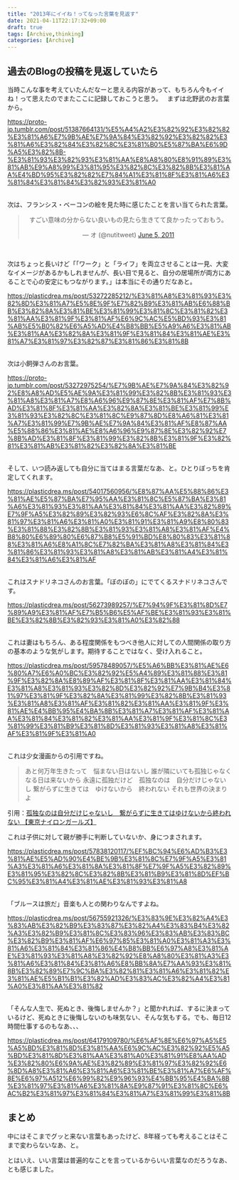 ```yaml
---
title: "2013年にイイね！ってなった言葉を見返す"
date: 2021-04-11T22:17:32+09:00
draft: true
tags: [Archive,thinking]
categories: [Archive]
---
```


## 過去のBlogの投稿を見返していたら

当時こんな事を考えていたんだなーと思える内容があって、もちろん今もイイね！って思えたのでまたここに記録しておこうと思う。
 
まずは北野武のお言葉から。

 <div class="tumblr-post" data-href="https://embed.tumblr.com/embed/post/so04-eS6twzT7rSfWIpByQ/51387664131" data-did="118dc40d16f48b8bfe6a83104de42ee905a523c0"  ><a href="https://proto-jp.tumblr.com/post/51387664131/%E5%A4%A2%E3%82%92%E3%82%82%E3%81%A6%E7%9B%AE%E7%9A%84%E3%82%92%E3%82%82%E3%81%A6%E3%82%84%E3%82%8C%E3%81%B0%E5%87%BA%E6%9D%A5%E3%82%8B-%E3%81%93%E3%82%93%E3%81%AA%E8%A8%80%E8%91%89%E3%81%AB%E9%A8%99%E3%81%95%E3%82%8C%E3%82%8B%E3%81%AA%E4%BD%95%E3%82%82%E7%84%A1%E3%81%8F%E3%81%A6%E3%81%84%E3%81%84%E3%82%93%E3%81%A0">https://proto-jp.tumblr.com/post/51387664131/%E5%A4%A2%E3%82%92%E3%82%82%E3%81%A6%E7%9B%AE%E7%9A%84%E3%82%92%E3%82%82%E3%81%A6%E3%82%84%E3%82%8C%E3%81%B0%E5%87%BA%E6%9D%A5%E3%82%8B-%E3%81%93%E3%82%93%E3%81%AA%E8%A8%80%E8%91%89%E3%81%AB%E9%A8%99%E3%81%95%E3%82%8C%E3%82%8B%E3%81%AA%E4%BD%95%E3%82%82%E7%84%A1%E3%81%8F%E3%81%A6%E3%81%84%E3%81%84%E3%82%93%E3%81%A0</a></div><script async src="https://assets.tumblr.com/post.js"></script>
  

次は、フランシス・ベーコンの絵を見た時に感じたことを言い当てられた言葉。

<blockquote class="twitter-tweet" data-dnt="true" align="center"><p lang="ja" dir="ltr">すごい意味の分からない良いもの見たら生きてて良かったっておもう。</p>&mdash; オ (@nutitweet) <a href="https://twitter.com/nutitweet/status/77187735613472768?ref_src=twsrc%5Etfw">June 5, 2011</a></blockquote>
<script async src="https://platform.twitter.com/widgets.js" charset="utf-8"></script>
 

次はちょっと長いけど「「ワーク」と「ライフ」を両立させることは一見、大変なイメージがあるかもしれませんが、長い目で見ると、自分の居場所が両方にあることで心の安定にもつながります。」は本当にその通りだなあと。

<div class="tumblr-post" data-href="https://embed.tumblr.com/embed/post/DyTAn5MtkI0iY_i6e_Gd0g/53272285212" data-did="2b9ed20f61eb4e559fd0a61266ad4cd5c43a58ca"  ><a href="https://plasticdrea.ms/post/53272285212/%E3%81%A8%E3%81%93%E3%82%8D%E3%81%A7%E5%8E%9F%E7%82%B9%E3%81%AB%E6%88%BB%E3%82%8A%E3%81%BE%E3%81%99%E3%81%8C%E3%81%82%E3%81%AA%E3%81%9F%E3%81%AF%E6%9C%AC%E5%BD%93%E3%81%AB%E5%B0%82%E6%A5%AD%E4%B8%BB%E5%A9%A6%E3%81%AB%E3%81%AA%E3%82%8A%E3%81%9F%E3%81%84%E3%81%AE%E3%81%A7%E3%81%97%E3%82%87%E3%81%86%E3%81%8B">https://plasticdrea.ms/post/53272285212/%E3%81%A8%E3%81%93%E3%82%8D%E3%81%A7%E5%8E%9F%E7%82%B9%E3%81%AB%E6%88%BB%E3%82%8A%E3%81%BE%E3%81%99%E3%81%8C%E3%81%82%E3%81%AA%E3%81%9F%E3%81%AF%E6%9C%AC%E5%BD%93%E3%81%AB%E5%B0%82%E6%A5%AD%E4%B8%BB%E5%A9%A6%E3%81%AB%E3%81%AA%E3%82%8A%E3%81%9F%E3%81%84%E3%81%AE%E3%81%A7%E3%81%97%E3%82%87%E3%81%86%E3%81%8B</a></div><script async src="https://assets.tumblr.com/post.js"></script>
 

次は小飼弾さんのお言葉。

<div class="tumblr-post" data-href="https://embed.tumblr.com/embed/post/so04-eS6twzT7rSfWIpByQ/53272975254" data-did="107cdf22fec4c11be0597a2eda4d5a3cbcf1ef4c"  ><a href="https://proto-jp.tumblr.com/post/53272975254/%E7%9B%AE%E7%9A%84%E3%82%92%E8%A8%AD%E5%AE%9A%E3%81%99%E3%82%8B%E3%81%93%E3%81%A8%E3%81%A7%E8%A6%96%E9%87%8E%E3%81%AF%E7%8B%AD%E3%81%8F%E3%81%AA%E3%82%8A%E3%81%BE%E3%81%99%E3%81%93%E3%82%8C%E3%81%8C%E9%87%8D%E8%A6%81%E3%81%A7%E3%81%99%E7%9B%AE%E7%9A%84%E3%81%AF%E8%87%AA%E5%88%86%E3%81%AE%E8%A6%96%E9%87%8E%E3%82%92%E7%8B%AD%E3%81%8F%E3%81%99%E3%82%8B%E3%81%9F%E3%82%81%E3%81%AB%E3%81%82%E3%82%8A%E3%81%BE">https://proto-jp.tumblr.com/post/53272975254/%E7%9B%AE%E7%9A%84%E3%82%92%E8%A8%AD%E5%AE%9A%E3%81%99%E3%82%8B%E3%81%93%E3%81%A8%E3%81%A7%E8%A6%96%E9%87%8E%E3%81%AF%E7%8B%AD%E3%81%8F%E3%81%AA%E3%82%8A%E3%81%BE%E3%81%99%E3%81%93%E3%82%8C%E3%81%8C%E9%87%8D%E8%A6%81%E3%81%A7%E3%81%99%E7%9B%AE%E7%9A%84%E3%81%AF%E8%87%AA%E5%88%86%E3%81%AE%E8%A6%96%E9%87%8E%E3%82%92%E7%8B%AD%E3%81%8F%E3%81%99%E3%82%8B%E3%81%9F%E3%82%81%E3%81%AB%E3%81%82%E3%82%8A%E3%81%BE</a></div><script async src="https://assets.tumblr.com/post.js"></script>
 

そして、いつ読み返しても自分に当てはまる言葉だなあ、と。ひとりぼっちを肯定してくれます。

<div class="tumblr-post" data-href="https://embed.tumblr.com/embed/post/DyTAn5MtkI0iY_i6e_Gd0g/54017560956" data-did="f48a6ec894e25ac25f4b1cff3c9fc28230303365"  ><a href="https://plasticdrea.ms/post/54017560956/%E8%87%AA%E5%88%86%E3%81%AE%E5%87%BA%E7%95%AA%E3%81%8C%E5%87%BA%E3%81%A6%E3%81%93%E3%81%AA%E3%81%84%E3%81%AA%E3%82%89%E7%9F%A5%E3%82%89%E3%82%93%E6%8C%AF%E3%82%8A%E3%81%97%E3%81%A6%E3%81%A0%E3%81%91%E3%81%A9%E8%80%83%E3%81%88%E3%82%8B%E3%81%93%E3%81%A8%E3%81%AF%E4%B8%80%E6%89%80%E6%87%B8%E5%91%BD%E8%80%83%E3%81%88%E3%81%A6%E8%A1%8C%E7%82%BA%E3%81%A8%E3%81%84%E3%81%86%E3%81%93%E3%81%A8%E3%81%AB%E3%81%A4%E3%81%84%E3%81%A6%E3%81%AF">https://plasticdrea.ms/post/54017560956/%E8%87%AA%E5%88%86%E3%81%AE%E5%87%BA%E7%95%AA%E3%81%8C%E5%87%BA%E3%81%A6%E3%81%93%E3%81%AA%E3%81%84%E3%81%AA%E3%82%89%E7%9F%A5%E3%82%89%E3%82%93%E6%8C%AF%E3%82%8A%E3%81%97%E3%81%A6%E3%81%A0%E3%81%91%E3%81%A9%E8%80%83%E3%81%88%E3%82%8B%E3%81%93%E3%81%A8%E3%81%AF%E4%B8%80%E6%89%80%E6%87%B8%E5%91%BD%E8%80%83%E3%81%88%E3%81%A6%E8%A1%8C%E7%82%BA%E3%81%A8%E3%81%84%E3%81%86%E3%81%93%E3%81%A8%E3%81%AB%E3%81%A4%E3%81%84%E3%81%A6%E3%81%AF</a></div><script async src="https://assets.tumblr.com/post.js"></script>
 

これはスナドリネコさんのお言葉。「ぼのぼの」にでてくるスナドリネコさんです。

<div class="tumblr-post" data-href="https://embed.tumblr.com/embed/post/DyTAn5MtkI0iY_i6e_Gd0g/56273989257" data-did="a49f1201b00fc22d5e81285229cc11f2f4d3d034"  ><a href="https://plasticdrea.ms/post/56273989257/%E7%94%9F%E3%81%8D%E7%89%A9%E3%81%AF%E7%B5%B6%E5%AF%BE%E3%81%93%E3%81%BE%E3%82%8B%E3%82%93%E3%81%A0%E3%82%88">https://plasticdrea.ms/post/56273989257/%E7%94%9F%E3%81%8D%E7%89%A9%E3%81%AF%E7%B5%B6%E5%AF%BE%E3%81%93%E3%81%BE%E3%82%8B%E3%82%93%E3%81%A0%E3%82%88</a></div><script async src="https://assets.tumblr.com/post.js"></script>
 


これは妻はもちろん、ある程度関係をもつべき他人に対しての人間関係の取り方の基本のような気がします。期待することではなく、受け入れること。

<div class="tumblr-post" data-href="https://embed.tumblr.com/embed/post/DyTAn5MtkI0iY_i6e_Gd0g/59578489057" data-did="cd2633746414cf003c249e281fe45f158d3ffeaa"  ><a href="https://plasticdrea.ms/post/59578489057/%E5%A6%BB%E3%81%AE%E6%80%A7%E6%A0%BC%E3%82%92%E5%A4%89%E3%81%88%E3%81%9F%E3%82%8A%E8%89%AF%E3%81%8F%E3%81%AA%E3%81%84%E3%81%A8%E3%81%93%E3%82%8D%E3%82%92%E7%9B%B4%E3%81%97%E3%81%9F%E3%82%8A%E3%81%99%E3%82%8B%E3%81%93%E3%81%A8%E3%81%AF%E3%81%82%E3%81%AA%E3%81%9F%E3%81%AE%E4%BB%95%E4%BA%8B%E3%81%A7%E3%81%AF%E3%81%AA%E3%81%84%E3%81%82%E3%81%AA%E3%81%9F%E3%81%8C%E3%81%99%E3%81%B9%E3%81%8D%E3%81%93%E3%81%A8%E3%81%AF%E3%81%9F%E3%81%A0">https://plasticdrea.ms/post/59578489057/%E5%A6%BB%E3%81%AE%E6%80%A7%E6%A0%BC%E3%82%92%E5%A4%89%E3%81%88%E3%81%9F%E3%82%8A%E8%89%AF%E3%81%8F%E3%81%AA%E3%81%84%E3%81%A8%E3%81%93%E3%82%8D%E3%82%92%E7%9B%B4%E3%81%97%E3%81%9F%E3%82%8A%E3%81%99%E3%82%8B%E3%81%93%E3%81%A8%E3%81%AF%E3%81%82%E3%81%AA%E3%81%9F%E3%81%AE%E4%BB%95%E4%BA%8B%E3%81%A7%E3%81%AF%E3%81%AA%E3%81%84%E3%81%82%E3%81%AA%E3%81%9F%E3%81%8C%E3%81%99%E3%81%B9%E3%81%8D%E3%81%93%E3%81%A8%E3%81%AF%E3%81%9F%E3%81%A0</a></div><script async src="https://assets.tumblr.com/post.js"></script>
 

これは少女漫画からの引用ですね。

> あと何万年生きたって　悩まない日はないし 誰が隣にいても孤独じゃなくなる日は来ないから 永遠に孤独だけど　孤独なのは　自分だけじゃないし 繋がらずに生きては　ゆけないから　終われない それも世界の決まりよ 
 
引用：[孤独なのは自分だけじゃないし　繋がらずに生きてはゆけないから終われない 【東京ナイロンガールズ】](http://nylongirls.jp/archives/5857137.html#more)
 

これは子供に対して親が勝手に判断していないか、身につまされます。

<div class="tumblr-post" data-href="https://embed.tumblr.com/embed/post/DyTAn5MtkI0iY_i6e_Gd0g/57838120117" data-did="064eb717d14977956767d94eb60cabac2421b6d5"  ><a href="https://plasticdrea.ms/post/57838120117/%EF%BC%94%E6%AD%B3%E3%81%AE%E5%AD%90%E4%BE%9B%E3%81%8C%E7%9F%A5%E3%81%A3%E3%81%A6%E3%81%8A%E3%81%8F%E7%9F%A5%E3%82%89%E3%81%95%E3%82%8C%E3%82%8B%E3%81%B9%E3%81%8D%EF%BC%95%E3%81%A4%E3%81%AE%E3%81%93%E3%81%A8">https://plasticdrea.ms/post/57838120117/%EF%BC%94%E6%AD%B3%E3%81%AE%E5%AD%90%E4%BE%9B%E3%81%8C%E7%9F%A5%E3%81%A3%E3%81%A6%E3%81%8A%E3%81%8F%E7%9F%A5%E3%82%89%E3%81%95%E3%82%8C%E3%82%8B%E3%81%B9%E3%81%8D%EF%BC%95%E3%81%A4%E3%81%AE%E3%81%93%E3%81%A8</a></div><script async src="https://assets.tumblr.com/post.js"></script>
 

「ブルースは旅だ」音楽も人との関わりなんですよね。

<div class="tumblr-post" data-href="https://embed.tumblr.com/embed/post/DyTAn5MtkI0iY_i6e_Gd0g/56755921326" data-did="8473b2105a3e64b8a47914c75cddb6662cb92d71"  ><a href="https://plasticdrea.ms/post/56755921326/%E3%83%9E%E3%82%A4%E3%83%AB%E3%82%B9%E3%83%87%E3%82%A4%E3%83%B4%E3%82%A3%E3%82%B9%E3%81%8C%E3%83%96%E3%83%AB%E3%83%BC%E3%82%B9%E3%81%AF%E6%97%85%E3%81%A0%E3%81%A3%E3%81%A6%E3%81%84%E3%81%86%E4%B8%BB%E6%97%A8%E3%81%AE%E3%81%93%E3%81%A8%E3%82%92%E8%A8%80%E3%81%A3%E3%81%A6%E3%81%84%E3%81%A6%E8%BB%8A%E7%AA%93%E3%81%8B%E3%82%89%E7%9C%BA%E3%82%81%E3%81%A6%E3%81%82%E3%81%AE%E5%B1%B1%E3%82%AD%E3%83%AC%E3%82%A4%E3%81%A0%E3%81%AA%E3%81%82">https://plasticdrea.ms/post/56755921326/%E3%83%9E%E3%82%A4%E3%83%AB%E3%82%B9%E3%83%87%E3%82%A4%E3%83%B4%E3%82%A3%E3%82%B9%E3%81%8C%E3%83%96%E3%83%AB%E3%83%BC%E3%82%B9%E3%81%AF%E6%97%85%E3%81%A0%E3%81%A3%E3%81%A6%E3%81%84%E3%81%86%E4%B8%BB%E6%97%A8%E3%81%AE%E3%81%93%E3%81%A8%E3%82%92%E8%A8%80%E3%81%A3%E3%81%A6%E3%81%84%E3%81%A6%E8%BB%8A%E7%AA%93%E3%81%8B%E3%82%89%E7%9C%BA%E3%82%81%E3%81%A6%E3%81%82%E3%81%AE%E5%B1%B1%E3%82%AD%E3%83%AC%E3%82%A4%E3%81%A0%E3%81%AA%E3%81%82</a></div><script async src="https://assets.tumblr.com/post.js"></script>
 

「そんな人生で、死ぬとき、後悔しませんか？」と聞かれれば、するに決まっているけど、死ぬときに後悔しないのも味気ない、そんな気もする。でも、毎日12時間仕事するのもなあ、、、

<div class="tumblr-post" data-href="https://embed.tumblr.com/embed/post/DyTAn5MtkI0iY_i6e_Gd0g/64179109780" data-did="b6bfb74f3902402219104cd8d8fce414693d08ab"  ><a href="https://plasticdrea.ms/post/64179109780/%E6%AF%8E%E6%97%A5%E5%A5%BD%E3%81%8D%E3%81%AA%E6%9C%AC%E3%82%92%E5%A5%BD%E3%81%8D%E3%81%AA%E3%81%A0%E3%81%91%E8%AA%AD%E3%82%80%E6%9A%AE%E3%82%89%E3%81%97%E3%82%92%E6%8D%A8%E3%81%A6%E3%81%A6%E3%81%BE%E3%81%A7%E6%AF%8E%E6%97%A512%E6%99%82%E9%96%93%E4%BB%95%E4%BA%8B%E3%81%97%E3%81%A6%E3%81%8A%E9%87%91%E3%81%8C%E6%AC%B2%E3%81%97%E3%81%84%E3%81%A7%E3%81%99%E3%81%8B">https://plasticdrea.ms/post/64179109780/%E6%AF%8E%E6%97%A5%E5%A5%BD%E3%81%8D%E3%81%AA%E6%9C%AC%E3%82%92%E5%A5%BD%E3%81%8D%E3%81%AA%E3%81%A0%E3%81%91%E8%AA%AD%E3%82%80%E6%9A%AE%E3%82%89%E3%81%97%E3%82%92%E6%8D%A8%E3%81%A6%E3%81%A6%E3%81%BE%E3%81%A7%E6%AF%8E%E6%97%A512%E6%99%82%E9%96%93%E4%BB%95%E4%BA%8B%E3%81%97%E3%81%A6%E3%81%8A%E9%87%91%E3%81%8C%E6%AC%B2%E3%81%97%E3%81%84%E3%81%A7%E3%81%99%E3%81%8B</a></div><script async src="https://assets.tumblr.com/post.js"></script>

## まとめ
中にはそこまでグッと来ない言葉もあったけど、8年経っても考えることはそこまで変わらないなあ、と。

とはいえ、いい言葉は普遍的なことを言っているからいい言葉なのだろうなあ、とも感じました。